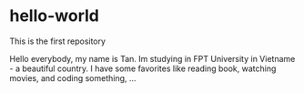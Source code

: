 # hello-world
This is the first repository

Hello everybody, my name is Tan. Im studying in FPT University in Vietname - a beautiful country.
I have some favorites like reading book, watching movies, and coding something, ...
